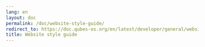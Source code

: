 ```yaml
---
lang: en
layout: doc
permalink: /doc/website-style-guide/
redirect_to: https://doc.qubes-os.org/en/latest/developer/general/website-style-guide.html
title: Website style guide
---
```

